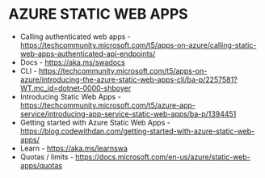 # AZURE STATIC WEB APPS

* Calling authenticated web apps - https://techcommunity.microsoft.com/t5/apps-on-azure/calling-static-web-apps-authenticated-api-endpoints/
* Docs - https://aka.ms/swadocs
* CLI - https://techcommunity.microsoft.com/t5/apps-on-azure/introducing-the-azure-static-web-apps-cli/ba-p/2257581?WT.mc_id=dotnet-0000-shboyer
* Introducing Static Web Apps -https://techcommunity.microsoft.com/t5/azure-app-service/introducing-app-service-static-web-apps/ba-p/1394451
* Getting started with Azure Static Web Apps - https://blog.codewithdan.com/getting-started-with-azure-static-web-apps/
* Learn - https://aka.ms/learnswa
* Quotas / limits - https://docs.microsoft.com/en-us/azure/static-web-apps/quotas